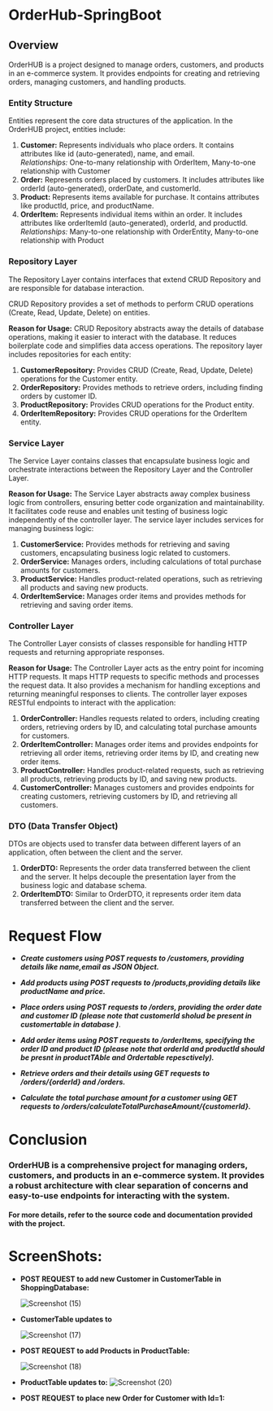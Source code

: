 # OrderHub-SpringBoot

## Overview
OrderHUB is a project designed to manage orders, customers, and products in an e-commerce system. It provides endpoints for creating and retrieving orders, managing customers, and handling products.

### Entity Structure
Entities represent the core data structures of the application. In the OrderHUB project, entities include:
1. **Customer:** Represents individuals who place orders. It contains attributes like id (auto-generated), name, and email.  
                   *Relationships:* One-to-many relationship with OrderItem, Many-to-one relationship with Customer
2. **Order:**    Represents orders placed by customers. It includes attributes like orderId (auto-generated), orderDate, and customerId.
4. **Product:**  Represents items available for purchase. It contains attributes like productId, price, and productName.
5. **OrderItem:** Represents individual items within an order. It includes attributes like orderItemId (auto-generated), orderId, and productId.
                  *Relationships:* Many-to-one relationship with OrderEntity, Many-to-one relationship with Product

### Repository Layer 
The Repository Layer contains interfaces that extend CRUD Repository and are responsible for database interaction. 

CRUD Repository provides a set of methods to perform CRUD operations (Create, Read, Update, Delete) on entities.

**Reason for Usage:** CRUD Repository abstracts away the details of database operations, making it easier to interact with the database.
                      It reduces boilerplate code and simplifies data access operations.
The repository layer includes repositories for each entity:
1. **CustomerRepository:**  Provides CRUD (Create, Read, Update, Delete) operations for the Customer entity.
2. **OrderRepository:**     Provides methods to retrieve orders, including finding orders by customer ID.
3. **ProductRepository:**   Provides CRUD operations for the Product entity.
4. **OrderItemRepository:** Provides CRUD operations for the OrderItem entity.

### Service Layer
The Service Layer contains classes that encapsulate business logic and orchestrate interactions between the Repository Layer and the Controller Layer.

**Reason for Usage:** The Service Layer abstracts away complex business logic from controllers, ensuring better code organization and maintainability. It facilitates 
                    code reuse and enables unit testing of business logic independently of the controller layer.
The service layer includes services for managing business logic:
1. **CustomerService:**  Provides methods for retrieving and saving customers, encapsulating business logic related to customers.
2. **OrderService:**     Manages orders, including calculations of total purchase amounts for customers.
3. **ProductService:**   Handles product-related operations, such as retrieving all products and saving new products.
4. **OrderItemService:** Manages order items and provides methods for retrieving and saving order items.

### Controller Layer 
The Controller Layer consists of classes responsible for handling HTTP requests and returning appropriate responses.

**Reason for Usage:**  The Controller Layer acts as the entry point for incoming HTTP requests. It maps HTTP requests to specific methods and processes the request 
                     data. It also provides a mechanism for handling exceptions and returning meaningful responses to clients.
The controller layer exposes RESTful endpoints to interact with the application:
1. **OrderController:**       Handles requests related to orders, including creating orders, retrieving orders by ID, and calculating total purchase amounts for customers.
2. **OrderItemController:**   Manages order items and provides endpoints for retrieving all order items, retrieving order items by ID, and creating new order items.
3. **ProductController:**     Handles product-related requests, such as retrieving all products, retrieving products by ID, and saving new products.
4. **CustomerController:**    Manages customers and provides endpoints for creating customers, retrieving customers by ID, and retrieving all customers.

### DTO (Data Transfer Object)
DTOs are objects used to transfer data between different layers of an application, often between the client and the server.
1. **OrderDTO:**     Represents the order data transferred between the client and the server. It helps decouple the presentation layer from the business logic and database schema.
2. **OrderItemDTO:** Similar to OrderDTO, it represents order item data transferred between the client and the server.


# Request Flow
* ___Create customers using POST requests to /customers, providing details like name,email as JSON Object.___

* ___Add products using POST requests to /products,providing details like productName and price.___

* ___Place orders using POST requests to /orders, providing the order date and customer ID (please note that customerId sholud be present in customertable in database )___.

* ___Add order items using POST requests to /orderItems, specifying the order ID and product ID (please note that orderId and productId should be presnt in productTAble and Ordertable repesctively).___

* ___Retrieve orders and their details using GET requests to /orders/{orderId} and /orders.___

* ___Calculate the total purchase amount for a customer using GET requests to /orders/calculateTotalPurchaseAmount/{customerId}.___

# Conclusion

### OrderHUB is a comprehensive project for managing orders, customers, and products in an e-commerce system. It provides a robust architecture with clear separation of concerns and easy-to-use endpoints for interacting with the system.

#### For more details, refer to the source code and documentation provided with the project.


# ScreenShots:

* **POST REQUEST to add new Customer in CustomerTable in ShoppingDatabase:** 
  
  ![Screenshot (15)](https://github.com/Shradd20/OrderHub-SpringBoot/assets/68496510/0bb19107-1109-476e-ad30-f1d955c7e9e5)

* **CustomerTable updates to**

  ![Screenshot (17)](https://github.com/Shradd20/OrderHub-SpringBoot/assets/68496510/b959bfea-7d9d-4599-802b-96e3cf6b9417)

* **POST REQUEST to add Products in ProductTable:**

   ![Screenshot (18)](https://github.com/Shradd20/OrderHub-SpringBoot/assets/68496510/b94a76b9-5b61-4330-aa35-ce56a94bc9fa)

* **ProductTable updates to:**
  ![Screenshot (20)](https://github.com/Shradd20/OrderHub-SpringBoot/assets/68496510/c2f174da-26e6-408d-b04b-934963fbfcab)

* **POST REQUEST to place new Order for Customer with Id=1:**
  




 
